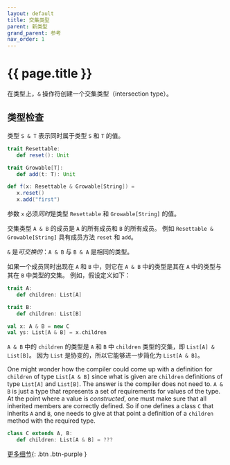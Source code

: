 ```yaml
---
layout: default
title: 交集类型
parent: 新类型
grand_parent: 参考
nav_order: 1
---
```


# {{ page.title }}

在类型上，`&` 操作符创建一个交集类型（intersection type）。

## 类型检查

类型 `S & T` 表示同时属于类型 `S` 和 `T` 的值。

```scala
trait Resettable:
   def reset(): Unit

trait Growable[T]:
   def add(t: T): Unit

def f(x: Resettable & Growable[String]) =
   x.reset()
   x.add("first")
```

参数 `x` 必须*同时*是类型 `Resettable` 和 `Growable[String]` 的值。

交集类型 `A & B` 的成员是 `A` 的所有成员和 `B` 的所有成员。
例如 `Resettable & Growable[String]` 具有成员方法 `reset` 和 `add`。


`&` 是*可交换的*：`A & B` 与 `B & A` 是相同的类型。

如果一个成员同时出现在 `A` 和 `B` 中，则它在 `A & B` 中的类型是其在 `A` 中的类型与其在 `B` 中类型的交集。
例如，假设定义如下：

```scala
trait A:
   def children: List[A]

trait B:
   def children: List[B]

val x: A & B = new C
val ys: List[A & B] = x.children
```

`A & B` 中的 `children` 的类型是 `A` 和 `B` 中 `children` 类型的交集，即 `List[A] & List[B]`。
因为 `List` 是协变的，所以它能够进一步简化为 `List[A & B]`。

One might wonder how the compiler could come up with a definition for
`children` of type `List[A & B]` since what is given are `children`
definitions of type `List[A]` and `List[B]`. The answer is the compiler does not
need to. `A & B` is just a type that represents a set of requirements for
values of the type. At the point where a value is _constructed_, one
must make sure that all inherited members are correctly defined.
So if one defines a class `C` that inherits `A` and `B`, one needs
to give at that point a definition of a `children` method with the required type.

```scala
class C extends A, B:
   def children: List[A & B] = ???
```


[更多细节](./intersection-types-spec.md){: .btn .btn-purple }
